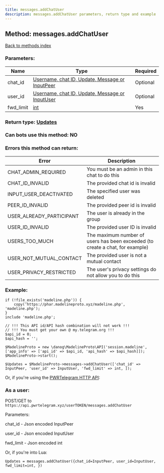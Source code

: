```yaml
---
title: messages.addChatUser
description: messages.addChatUser parameters, return type and example
---
```

## Method: messages.addChatUser  
[Back to methods index](index.md)


### Parameters:

| Name     |    Type       | Required |
|----------|---------------|----------|
|chat\_id|[Username, chat ID, Update, Message or InputPeer](../types/InputPeer.md) | Optional|
|user\_id|[Username, chat ID, Update, Message or InputUser](../types/InputUser.md) | Optional|
|fwd\_limit|[int](../types/int.md) | Yes|


### Return type: [Updates](../types/Updates.md)

### Can bots use this method: **NO**


### Errors this method can return:

| Error    | Description   |
|----------|---------------|
|CHAT_ADMIN_REQUIRED|You must be an admin in this chat to do this|
|CHAT_ID_INVALID|The provided chat id is invalid|
|INPUT_USER_DEACTIVATED|The specified user was deleted|
|PEER_ID_INVALID|The provided peer id is invalid|
|USER_ALREADY_PARTICIPANT|The user is already in the group|
|USER_ID_INVALID|The provided user ID is invalid|
|USERS_TOO_MUCH|The maximum number of users has been exceeded (to create a chat, for example)|
|USER_NOT_MUTUAL_CONTACT|The provided user is not a mutual contact|
|USER_PRIVACY_RESTRICTED|The user's privacy settings do not allow you to do this|


### Example:


```
if (!file_exists('madeline.php')) {
    copy('https://phar.madelineproto.xyz/madeline.php', 'madeline.php');
}
include 'madeline.php';

// !!! This API id/API hash combination will not work !!!
// !!! You must get your own @ my.telegram.org !!!
$api_id = 0;
$api_hash = '';

$MadelineProto = new \danog\MadelineProto\API('session.madeline', ['app_info' => ['api_id' => $api_id, 'api_hash' => $api_hash]]);
$MadelineProto->start();

$Updates = $MadelineProto->messages->addChatUser(['chat_id' => InputPeer, 'user_id' => InputUser, 'fwd_limit' => int, ]);
```

Or, if you're using the [PWRTelegram HTTP API](https://pwrtelegram.xyz):



### As a user:

POST/GET to `https://api.pwrtelegram.xyz/userTOKEN/messages.addChatUser`

Parameters:

chat_id - Json encoded InputPeer

user_id - Json encoded InputUser

fwd_limit - Json encoded int




Or, if you're into Lua:

```
Updates = messages.addChatUser({chat_id=InputPeer, user_id=InputUser, fwd_limit=int, })
```

